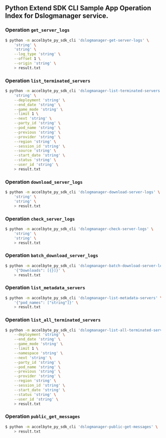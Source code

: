 ## Python Extend SDK CLI Sample App Operation Index for Dslogmanager service.

### Operation `get_server_logs`
```sh
$ python -m accelbyte_py_sdk_cli 'dslogmanager-get-server-logs' \
    'string' \
    'string' \
    --log_type 'string' \
    --offset 1 \
    --origin 'string' \
    > result.txt
```

### Operation `list_terminated_servers`
```sh
$ python -m accelbyte_py_sdk_cli 'dslogmanager-list-terminated-servers' \
    'string' \
    --deployment 'string' \
    --end_date 'string' \
    --game_mode 'string' \
    --limit 1 \
    --next 'string' \
    --party_id 'string' \
    --pod_name 'string' \
    --previous 'string' \
    --provider 'string' \
    --region 'string' \
    --session_id 'string' \
    --source 'string' \
    --start_date 'string' \
    --status 'string' \
    --user_id 'string' \
    > result.txt
```

### Operation `download_server_logs`
```sh
$ python -m accelbyte_py_sdk_cli 'dslogmanager-download-server-logs' \
    'string' \
    'string' \
    > result.txt
```

### Operation `check_server_logs`
```sh
$ python -m accelbyte_py_sdk_cli 'dslogmanager-check-server-logs' \
    'string' \
    'string' \
    > result.txt
```

### Operation `batch_download_server_logs`
```sh
$ python -m accelbyte_py_sdk_cli 'dslogmanager-batch-download-server-logs' \
    '{"Downloads": [{}]}' \
    > result.txt
```

### Operation `list_metadata_servers`
```sh
$ python -m accelbyte_py_sdk_cli 'dslogmanager-list-metadata-servers' \
    '{"pod_names": ["string"]}' \
    > result.txt
```

### Operation `list_all_terminated_servers`
```sh
$ python -m accelbyte_py_sdk_cli 'dslogmanager-list-all-terminated-servers' \
    --deployment 'string' \
    --end_date 'string' \
    --game_mode 'string' \
    --limit 1 \
    --namespace 'string' \
    --next 'string' \
    --party_id 'string' \
    --pod_name 'string' \
    --previous 'string' \
    --provider 'string' \
    --region 'string' \
    --session_id 'string' \
    --start_date 'string' \
    --status 'string' \
    --user_id 'string' \
    > result.txt
```

### Operation `public_get_messages`
```sh
$ python -m accelbyte_py_sdk_cli 'dslogmanager-public-get-messages' \
    > result.txt
```

